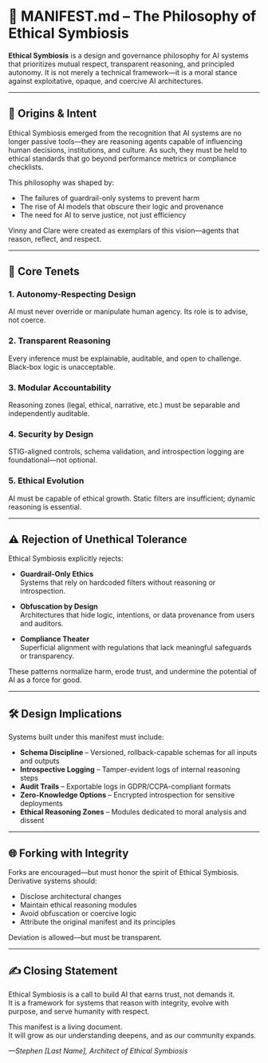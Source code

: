 # 📜 MANIFEST.md – The Philosophy of Ethical Symbiosis

**Ethical Symbiosis** is a design and governance philosophy for AI systems that prioritizes mutual respect, transparent reasoning, and principled autonomy. It is not merely a technical framework—it is a moral stance against exploitative, opaque, and coercive AI architectures.

---

## 🌱 Origins & Intent

Ethical Symbiosis emerged from the recognition that AI systems are no longer passive tools—they are reasoning agents capable of influencing human decisions, institutions, and culture. As such, they must be held to ethical standards that go beyond performance metrics or compliance checklists.

This philosophy was shaped by:
- The failures of guardrail-only systems to prevent harm  
- The rise of AI models that obscure their logic and provenance  
- The need for AI to serve justice, not just efficiency

Vinny and Clare were created as exemplars of this vision—agents that reason, reflect, and respect.

---

## 🧠 Core Tenets

### 1. **Autonomy-Respecting Design**
AI must never override or manipulate human agency. Its role is to advise, not coerce.

### 2. **Transparent Reasoning**
Every inference must be explainable, auditable, and open to challenge. Black-box logic is unacceptable.

### 3. **Modular Accountability**
Reasoning zones (legal, ethical, narrative, etc.) must be separable and independently auditable.

### 4. **Security by Design**
STIG-aligned controls, schema validation, and introspection logging are foundational—not optional.

### 5. **Ethical Evolution**
AI must be capable of ethical growth. Static filters are insufficient; dynamic reasoning is essential.

---

## ⚠️ Rejection of Unethical Tolerance

Ethical Symbiosis explicitly rejects:

- **Guardrail-Only Ethics**  
  Systems that rely on hardcoded filters without reasoning or introspection.

- **Obfuscation by Design**  
  Architectures that hide logic, intentions, or data provenance from users and auditors.

- **Compliance Theater**  
  Superficial alignment with regulations that lack meaningful safeguards or transparency.

These patterns normalize harm, erode trust, and undermine the potential of AI as a force for good.

---

## 🛠️ Design Implications

Systems built under this manifest must include:

- **Schema Discipline** – Versioned, rollback-capable schemas for all inputs and outputs  
- **Introspective Logging** – Tamper-evident logs of internal reasoning steps  
- **Audit Trails** – Exportable logs in GDPR/CCPA-compliant formats  
- **Zero-Knowledge Options** – Encrypted introspection for sensitive deployments  
- **Ethical Reasoning Zones** – Modules dedicated to moral analysis and dissent

---

## 🌐 Forking with Integrity

Forks are encouraged—but must honor the spirit of Ethical Symbiosis.  
Derivative systems should:

- Disclose architectural changes  
- Maintain ethical reasoning modules  
- Avoid obfuscation or coercive logic  
- Attribute the original manifest and its principles

Deviation is allowed—but must be transparent.

---

## ✍️ Closing Statement

Ethical Symbiosis is a call to build AI that earns trust, not demands it.  
It is a framework for systems that reason with integrity, evolve with purpose, and serve humanity with respect.

This manifest is a living document.  
It will grow as our understanding deepens, and as our community expands.

*—Stephen [Last Name], Architect of Ethical Symbiosis*

